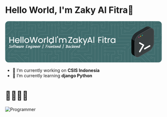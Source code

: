 # Hello World, I'm Zaky Al Fitra👋

![Image](/img/github-header-image.png)

<!--
**zaky090919/zaky090919** is a ✨ _special_ ✨ repository because its `README.md` (this file) appears on your GitHub profile.

Here are some ideas to get you started:

- 🔭 I’m currently working on ...
- 🌱 I’m currently learning ...
- 👯 I’m looking to collaborate on ...
- 🤔 I’m looking for help with ...
- 💬 Ask me about ...
- 📫 How to reach me: ...
- 😄 Pronouns: ...
- ⚡ Fun fact: ...
-->

- 🔭 I’m currently working on **CSIS Indonesia**
- 🌱 I’m currently learning **django Python**
# 🙌🙌🙌🙌

![Programmer](https://media2.giphy.com/media/v1.Y2lkPTc5MGI3NjExZWljY3BndGgzMHFzenZ4NnVydHhsdDEzMTdxbWM5OGl5d2h2ODQwcCZlcD12MV9pbnRlcm5hbF9naWZfYnlfaWQmY3Q9Zw/78XCFBGOlS6keY1Bil/giphy.gif)